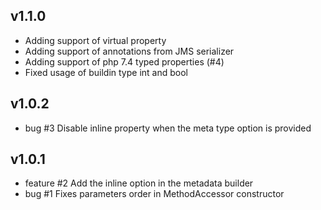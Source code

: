 v1.1.0
------
* Adding support of virtual property
* Adding support of annotations from JMS serializer
* Adding support of php 7.4 typed properties (#4)
* Fixed usage of buildin type int and bool


v1.0.2
------
* bug #3 Disable inline property when the meta type option is provided


v1.0.1
------
* feature #2 Add the inline option in the metadata builder
* bug #1 Fixes parameters order in MethodAccessor constructor

